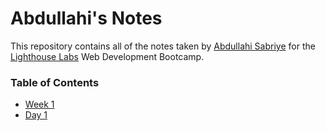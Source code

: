  # Abdullahi's Notes
 This repository contains all of the notes taken by [Abdullahi Sabriye](https://github.com/asabriye) for the [Lighthouse Labs](https://www.lighthouselabs.ca/) Web Development Bootcamp.

 ### Table of Contents
 * [Week 1](/Week_1)
  * [Day 1](/Week_1/Day_1)